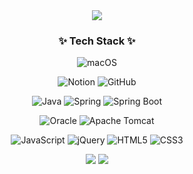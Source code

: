 


<div align=center>
<img src="https://capsule-render.vercel.app/api?type=waving&color=0:DCD6F7,100:A6B1E1&height=200&section=header&text=Taehee's%20Github&fontSize=70&&fontColor=424874" />
</div>
  
<div align=center>
<h3 align="center"> ✨ Tech Stack ✨ </h3>
  
![macOS](https://img.shields.io/badge/mac%20os-000000?style=for-the-badge&logo=macos&logoColor=F0F0F0)

![Notion](https://img.shields.io/badge/Notion-%23000000.svg?style=for-the-badge&logo=notion&logoColor=white)
![GitHub](https://img.shields.io/badge/github-%23121011.svg?style=for-the-badge&logo=github&logoColor=white)

![Java](https://img.shields.io/badge/java-%23ED8B00.svg?style=for-the-badge&logo=java&logoColor=white)
![Spring](https://img.shields.io/badge/spring-%236DB33F.svg?style=for-the-badge&logo=spring&logoColor=white)
![Spring Boot](https://img.shields.io/badge/springBoot-%236DB33F.svg?style=for-the-badge&logo=spring&logoColor=white)

![Oracle](https://img.shields.io/badge/Oracle-F80000?style=for-the-badge&logo=oracle&logoColor=white)
![Apache Tomcat](https://img.shields.io/badge/apache%20tomcat-%23F8DC75.svg?style=for-the-badge&logo=apache-tomcat&logoColor=black)

![JavaScript](https://img.shields.io/badge/javascript-%23323330.svg?style=for-the-badge&logo=javascript&logoColor=%23F7DF1E)
![jQuery](https://img.shields.io/badge/jquery-%230769AD.svg?style=for-the-badge&logo=jquery&logoColor=white)
![HTML5](https://img.shields.io/badge/html5-%23E34F26.svg?style=for-the-badge&logo=html5&logoColor=white)
![CSS3](https://img.shields.io/badge/css3-%231572B6.svg?style=for-the-badge&logo=css3&logoColor=white)

</div>

<div align=center>
<img src="https://github-readme-stats.vercel.app/api?username=taeheev&show_icons=true">
<img src="https://github-readme-stats.vercel.app/api/top-langs/?username=taeheev&layout=compact">
</div>

